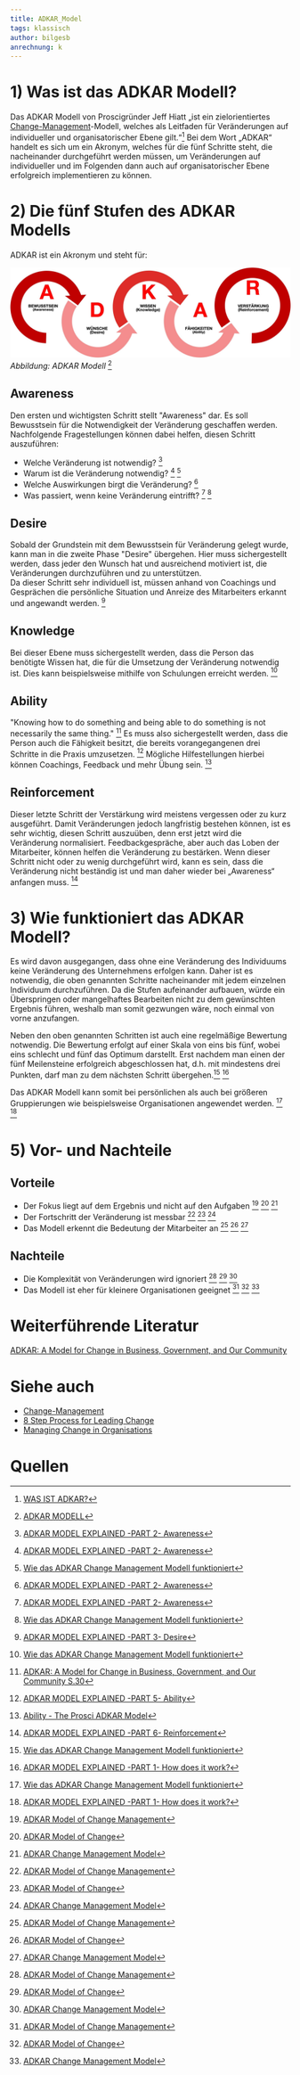 ```yaml
---
title: ADKAR_Model
tags: klassisch
author: bilgesb
anrechnung: k
---
```

# 1) Was ist das ADKAR Modell?
Das ADKAR Modell von Proscigründer Jeff Hiatt „ist ein zielorientiertes [Change-Management](https://github.com/ManagingProjectsSuccessfully/ManagingProjectsSuccessfully.github.io/tree/main/kb/Change_Management.md)-Modell, welches als Leitfaden für Veränderungen auf individueller und organisatorischer Ebene gilt.“[^1] 
Bei dem Wort „ADKAR“ handelt es sich um ein Akronym, welches für die fünf Schritte steht, die nacheinander durchgeführt werden müssen, um Veränderungen auf individueller und im Folgenden dann auch auf organisatorischer Ebene erfolgreich implementieren zu können. 
# 2) Die fünf Stufen des ADKAR Modells
ADKAR ist ein Akronym und steht für: 

![Beispielabbildung](ADKAR_Model/adkar-modell.jpg)
*Abbildung: ADKAR Modell* [^2]

## Awareness
Den ersten und wichtigsten Schritt stellt "Awareness" dar. Es soll Bewusstsein für die Notwendigkeit der Veränderung geschaffen werden.
Nachfolgende Fragestellungen können dabei helfen, diesen Schritt auszuführen:

- Welche Veränderung ist notwendig? [^3]
- Warum ist die Veränderung notwendig? [^3] [^4]
- Welche Auswirkungen birgt die Veränderung? [^3]
- Was passiert, wenn keine Veränderung eintrifft? [^3] [^4]


## Desire 

Sobald der Grundstein mit dem Bewusstsein für Veränderung gelegt wurde, kann man in die zweite Phase "Desire" übergehen. Hier muss sichergestellt werden, dass jeder den Wunsch hat und ausreichend motiviert ist, die Veränderungen durchzuführen und zu unterstützen.  
Da dieser Schritt sehr individuell ist, müssen anhand von Coachings und Gesprächen die persönliche Situation und Anreize des Mitarbeiters erkannt und angewandt werden. [^5]


## Knowledge

Bei dieser Ebene muss sichergestellt werden, dass die Person das benötigte Wissen hat, die für die Umsetzung der Veränderung notwendig ist. Dies kann beispielsweise mithilfe von Schulungen erreicht werden. [^4]


## Ability

"Knowing how to do something and being able to do something is not necessarily the same thing." [^6] Es muss also sichergestellt werden, dass die Person auch die Fähigkeit besitzt, die bereits vorangegangenen drei Schritte in die Praxis umzusetzen. [^7] Mögliche Hilfestellungen hierbei können Coachings, Feedback und mehr Übung sein. [^8]


## Reinforcement

Dieser letzte Schritt der Verstärkung wird meistens vergessen oder zu kurz ausgeführt. Damit Veränderungen jedoch langfristig bestehen können, ist es sehr wichtig, diesen Schritt auszuüben, denn erst jetzt wird die Veränderung normalisiert. 
Feedbackgespräche, aber auch das Loben der Mitarbeiter, können helfen die Veränderung zu bestärken. 
Wenn dieser Schritt nicht oder zu wenig durchgeführt wird, kann es sein, dass die Veränderung nicht beständig ist und man daher wieder bei „Awareness“ anfangen muss. [^9]


# 3) Wie funktioniert das ADKAR Modell?

Es wird davon ausgegangen, dass ohne eine Veränderung des Individuums keine Veränderung des Unternehmens erfolgen kann. Daher ist es notwendig, die oben genannten Schritte nacheinander mit jedem einzelnen Individuum durchzuführen. Da die Stufen aufeinander aufbauen, würde ein Überspringen oder mangelhaftes Bearbeiten nicht zu dem gewünschten Ergebnis führen, weshalb man somit gezwungen wäre, noch einmal von vorne anzufangen. 

Neben den oben genannten Schritten ist auch eine regelmäßige Bewertung notwendig. Die Bewertung erfolgt auf einer Skala von eins bis fünf, wobei eins schlecht und fünf das Optimum darstellt. Erst nachdem man einen der fünf Meilensteine erfolgreich abgeschlossen hat, d.h. mit mindestens drei Punkten, darf man zu dem nächsten Schritt übergehen.[^4] [^10]

Das ADKAR Modell kann somit bei persönlichen als auch bei größeren Gruppierungen wie beispielsweise Organisationen angewendet werden. [^4] [^10]


# 5) Vor- und Nachteile

## Vorteile 

- Der Fokus liegt auf dem Ergebnis und nicht auf den Aufgaben [^11] [^12] [^13]
- Der Fortschritt der Veränderung ist messbar [^11] [^12] [^13]
- Das Modell erkennt die Bedeutung der Mitarbeiter an [^11] [^12] [^13]

 
## Nachteile

- Die Komplexität von Veränderungen wird ignoriert [^11] [^12] [^13]
- Das Modell ist eher für kleinere Organisationen geeignet [^11] [^12] [^13]
 
# Weiterführende Literatur
[ADKAR: A Model for Change in Business, Government, and Our Community](https://books.google.de/books?hl=de&lr=&id=Te_cHbWv-ZgC&oi=fnd&pg=PA1&dq=adkar+model&ots=1shIh6o-MM&sig=vPU70TCQTX4s3qEokl1fAujTR-E&redir_esc=y#v=onepage&q=adkar%20model&f=false)

# Siehe auch

- [Change-Management](https://github.com/ManagingProjectsSuccessfully/ManagingProjectsSuccessfully.github.io/tree/main/kb/Change_Management.md)
- [8 Step Process for Leading Change](https://github.com/ManagingProjectsSuccessfully/ManagingProjectsSuccessfully.github.io/blob/main/kb/8_Step_Process_for_Leading_Change.md)
- [Managing Change in Organisations](https://github.com/ManagingProjectsSuccessfully/ManagingProjectsSuccessfully.github.io/blob/main/kb/Managing_Change_in_Organisations.md)

 
# Quellen

[^1]: [WAS IST ADKAR?](https://www.tiba-prosci.com/was-ist-adkar/)
[^2]: [ADKAR MODELL](https://www.marhelgroup.de/wp-content/uploads/2020/11/adkar-modell-768x248.jpg)
[^3]: [ADKAR MODEL EXPLAINED -PART 2- Awareness](https://youtube.com/watch?v=PwwoyzVfsS8)
[^4]: [Wie das ADKAR Change Management Modell funktioniert](https://mind-force.de/vertrieb/wie-das-adkar-change-management-modell-funktioniert/)
[^5]: [ADKAR MODEL EXPLAINED -PART 3- Desire](https://youtube.com/watch?v=LNT3Rxci-hU)
[^6]: [ADKAR: A Model for Change in Business, Government, and Our Community S.30](https://books.google.de/books?hl=de&lr=&id=Te_cHbWv-ZgC&oi=fnd&pg=PA1&dq=adkar+model&ots=1shIh6o-MM&sig=vPU70TCQTX4s3qEokl1fAujTR-E&redir_esc=y#v=onepage&q=adkar%20model&f=true)
[^7]: [ADKAR MODEL EXPLAINED -PART 5- Ability](https://youtube.com/watch?v=XvIYdQ8Bp5k)
[^8]: [Ability - The Prosci ADKAR Model](https://www.prosci.com/resources/articles/adkar-model-ability)
[^9]: [ADKAR MODEL EXPLAINED -PART 6- Reinforcement](https://youtube.com/watch?v=QQjyfN7XoQE)
[^10]: [ADKAR MODEL EXPLAINED -PART 1- How does it work?](https://youtube.com/watch?v=Bg5dy1pFdzg)
[^11]: [ADKAR Model of Change Management](http://changemanagementinsight.com/adkar-model-of-change-management/)
[^12]: [ADKAR Model of Change](https://expertprogrammanagement.com/2018/02/adkar-model-of-change/)
[^13]: [ADKAR Change Management Model](https://www.youtube.com/watch?v=oMiI59NMO2Q)
